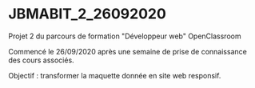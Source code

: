 # JBMABIT_2_26092020

Projet 2 du parcours de formation "Développeur web" OpenClassroom

Commencé le 26/09/2020 après une semaine de prise de connaissance des cours associés.

Objectif : transformer la maquette donnée en site web responsif. 

